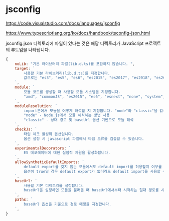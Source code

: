 # jsconfig

https://code.visualstudio.com/docs/languages/jsconfig

https://www.typescriptlang.org/ko/docs/handbook/tsconfig-json.html

jsconfig.json 디렉토리에 파일이 있다는 것은 해당 디렉토리가 JavaScript 프로젝트의 루트임을 나타냅니다.

```javascript
{
    noLib: "기본 라이브러리 파일(lib.d.ts)를 포함하지 않습니다. ",
    target: `
        사용할 기본 라이브러리(lib.d.ts)를 지정합니다.
        값으로는 "es3", "es5", "es6", "es2015", "es2017", "es2018", "es2019", "es2020", "esnext" 가 있습니다.
    `,
    module: `
        모듈 코드를 생성할 때 사용할 모듈 시스템을 지정합니다.
        "amd", "commonJS", "es2015", "es6", "esnext", "none", "system", "umd" 등을 값으로 가집니다.
    `,
    moduleResolution: `
        import문에서 모듈을 어떻게 해석할 지 지정합니다. "node"와 "classic"을 값으로 가집니다.
        "node" - Node.js에서 모듈 해석하는 방법 사용
        "classic" - 상대 경로 및 baseUrl 옵션 기반으로 모듈 해석
    `,
    checkJs: `
        타입 체크 활성화 옵션입니다.
        옵션 설정 시 javascript 파일에서 타입 오류를 검출할 수 있습니다.
    `,
    experimentalDecorators: `
        ES 데코레이터에 대한 실험적 지원을 활성화합니다.
    `,
    allowSyntheticDefaultImports: `
        default export를 갖지 않는 모듈에서도 default import를 허용할지 여부를 결정합니다.
        옵션이 true일 경우 default export가 없더라도 default import를 사용할 수 있습니다.
    `,
    baseUrl: `
        사용할 기본 디렉토리를 설정합니다.
        baseUrl을 설정하면 모듈을 불러올 때 baseUrl에서부터 시작하는 절대 경로를 사용할 수 있습니다.
    `,
    paths: `
        baseUrl 옵션을 기준으로 경로 매핑을 지정합니다.
    `,
}
```
